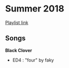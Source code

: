 # Summer 2018

[Playlist link](https://open.spotify.com/user/fz230568w0ccmom2dg3zvxq1h/playlist/3NNKsuuPHMF2HGZsT10M6y?si=CCvqNHr0TFy0DFTuv06HHg)

## Songs

**Black Clover**
* ED4 : "four" by faky